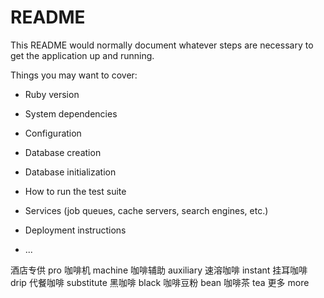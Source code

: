 # README

This README would normally document whatever steps are necessary to get the
application up and running.

Things you may want to cover:

* Ruby version

* System dependencies

* Configuration

* Database creation

* Database initialization

* How to run the test suite

* Services (job queues, cache servers, search engines, etc.)

* Deployment instructions

* ...

酒店专供	pro
咖啡机	machine
咖啡辅助	auxiliary
速溶咖啡	instant
挂耳咖啡	drip
代餐咖啡	substitute
黑咖啡	black
咖啡豆粉	bean
咖啡茶	tea
更多	more
